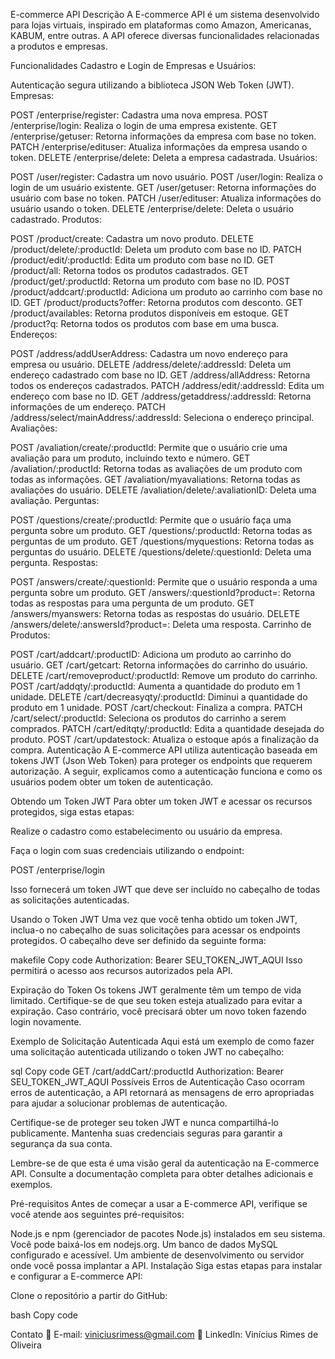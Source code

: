E-commerce API
Descrição
A E-commerce API é um sistema desenvolvido para lojas virtuais, inspirado em plataformas como Amazon, Americanas, KABUM, entre outras. A API oferece diversas funcionalidades relacionadas a produtos e empresas.

Funcionalidades
Cadastro e Login de Empresas e Usuários:

Autenticação segura utilizando a biblioteca JSON Web Token (JWT).
Empresas:

POST /enterprise/register: Cadastra uma nova empresa.
POST /enterprise/login: Realiza o login de uma empresa existente.
GET /enterprise/getuser: Retorna informações da empresa com base no token.
PATCH /enterprise/edituser: Atualiza informações da empresa usando o token.
DELETE /enterprise/delete: Deleta a empresa cadastrada.
Usuários:

POST /user/register: Cadastra um novo usuário.
POST /user/login: Realiza o login de um usuário existente.
GET /user/getuser: Retorna informações do usuário com base no token.
PATCH /user/edituser: Atualiza informações do usuário usando o token.
DELETE /enterprise/delete: Deleta o usuário cadastrado.
Produtos:

POST /product/create: Cadastra um novo produto.
DELETE /product/delete/:productId: Deleta um produto com base no ID.
PATCH /product/edit/:productId: Edita um produto com base no ID.
GET /product/all: Retorna todos os produtos cadastrados.
GET /product/get/:productId: Retorna um produto com base no ID.
POST /product/addcart/:productId: Adiciona um produto ao carrinho com base no ID.
GET /product/products?offer: Retorna produtos com desconto.
GET /product/availables: Retorna produtos disponíveis em estoque.
GET /product?q: Retorna todos os produtos com base em uma busca.
Endereços:

POST /address/addUserAddress: Cadastra um novo endereço para empresa ou usuário.
DELETE /address/delete/:addressId: Deleta um endereço cadastrado com base no ID.
GET /address/allAddress: Retorna todos os endereços cadastrados.
PATCH /address/edit/:addressId: Edita um endereço com base no ID.
GET /address/getaddress/:addressId: Retorna informações de um endereço.
PATCH /address/select/mainAddress/:addressId: Seleciona o endereço principal.
Avaliações:

POST /avaliation/create/:productId: Permite que o usuário crie uma avaliação para um produto, incluindo texto e número.
GET /avaliation/:productId: Retorna todas as avaliações de um produto com todas as informações.
GET /avaliation/myavaliations: Retorna todas as avaliações do usuário.
DELETE /avaliation/delete/:avaliationID: Deleta uma avaliação.
Perguntas:

POST /questions/create/:productId: Permite que o usuário faça uma pergunta sobre um produto.
GET /questions/:productId: Retorna todas as perguntas de um produto.
GET /questions/myquestions: Retorna todas as perguntas do usuário.
DELETE /questions/delete/:questionId: Deleta uma pergunta.
Respostas:

POST /answers/create/:questionId: Permite que o usuário responda a uma pergunta sobre um produto.
GET /answers/:questionId?product=: Retorna todas as respostas para uma pergunta de um produto.
GET /answers/myanswers: Retorna todas as respostas do usuário.
DELETE /answers/delete/:answersId?product=: Deleta uma resposta.
Carrinho de Produtos:

POST /cart/addcart/:productID: Adiciona um produto ao carrinho do usuário.
GET /cart/getcart: Retorna informações do carrinho do usuário.
DELETE /cart/removeproduct/:productId: Remove um produto do carrinho.
POST /cart/addqty/:productId: Aumenta a quantidade do produto em 1 unidade.
DELETE /cart/decreasyqty/:productId: Diminui a quantidade do produto em 1 unidade.
POST /cart/checkout: Finaliza a compra.
PATCH /cart/select/:productId: Seleciona os produtos do carrinho a serem comprados.
PATCH /cart/editqty/:productId: Edita a quantidade desejada do produto.
POST /cart/updatestock: Atualiza o estoque após a finalização da compra.
Autenticação
A E-commerce API utiliza autenticação baseada em tokens JWT (Json Web Token) para proteger os endpoints que requerem autorização. A seguir, explicamos como a autenticação funciona e como os usuários podem obter um token de autenticação.

Obtendo um Token JWT
Para obter um token JWT e acessar os recursos protegidos, siga estas etapas:

Realize o cadastro como estabelecimento ou usuário da empresa.

Faça o login com suas credenciais utilizando o endpoint:

POST /enterprise/login

Isso fornecerá um token JWT que deve ser incluído no cabeçalho de todas as solicitações autenticadas.

Usando o Token JWT
Uma vez que você tenha obtido um token JWT, inclua-o no cabeçalho de suas solicitações para acessar os endpoints protegidos. O cabeçalho deve ser definido da seguinte forma:

makefile
Copy code
Authorization: Bearer SEU_TOKEN_JWT_AQUI
Isso permitirá o acesso aos recursos autorizados pela API.

Expiração do Token
Os tokens JWT geralmente têm um tempo de vida limitado. Certifique-se de que seu token esteja atualizado para evitar a expiração. Caso contrário, você precisará obter um novo token fazendo login novamente.

Exemplo de Solicitação Autenticada
Aqui está um exemplo de como fazer uma solicitação autenticada utilizando o token JWT no cabeçalho:

sql
Copy code
GET /cart/addCart/:productId 
Authorization: Bearer SEU_TOKEN_JWT_AQUI
Possíveis Erros de Autenticação
Caso ocorram erros de autenticação, a API retornará as mensagens de erro apropriadas para ajudar a solucionar problemas de autenticação.

Certifique-se de proteger seu token JWT e nunca compartilhá-lo publicamente. Mantenha suas credenciais seguras para garantir a segurança da sua conta.

Lembre-se de que esta é uma visão geral da autenticação na E-commerce API. Consulte a documentação completa para obter detalhes adicionais e exemplos.

Pré-requisitos
Antes de começar a usar a E-commerce API, verifique se você atende aos seguintes pré-requisitos:

Node.js e npm (gerenciador de pacotes Node.js) instalados em seu sistema. Você pode baixá-los em nodejs.org.
Um banco de dados MySQL configurado e acessível.
Um ambiente de desenvolvimento ou servidor onde você possa implantar a API.
Instalação
Siga estas etapas para instalar e configurar a E-commerce API:

Clone o repositório a partir do GitHub:

bash
Copy code

Contato
📧 E-mail: viniciusrimess@gmail.com
💼 LinkedIn: Vinícius Rimes de Oliveira